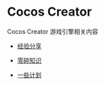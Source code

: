 # Cocos Creator

 Cocos Creator 游戏引擎相关内容
+ [经验分享](CocosExperience.md)  


+ [零碎知识](CocosSmallKnowledge.md)  


+ [一些计划](CocosPlanStudy.md)
